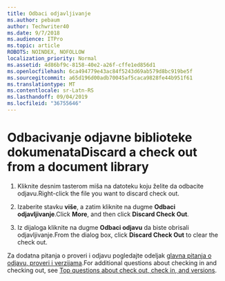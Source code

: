 ```yaml
---
title: Odbaci odjavljivanje
ms.author: pebaum
author: Techwriter40
ms.date: 9/7/2018
ms.audience: ITPro
ms.topic: article
ROBOTS: NOINDEX, NOFOLLOW
localization_priority: Normal
ms.assetid: 4d86bf9c-8158-40e2-a26f-cffe1ed856d1
ms.openlocfilehash: 6ca494779e43ac84f5243d69ab579d8bc919be5f
ms.sourcegitcommit: a65d196d00adb70045af5caca9828fe44b951f61
ms.translationtype: MT
ms.contentlocale: sr-Latn-RS
ms.lasthandoff: 09/04/2019
ms.locfileid: "36755646"
---
```

# <a name="discard-a-check-out-from-a-document-library"></a><span data-ttu-id="85e37-102">Odbacivanje odjavne biblioteke dokumenata</span><span class="sxs-lookup"><span data-stu-id="85e37-102">Discard a check out from a document library</span></span>

1. <span data-ttu-id="85e37-103">Kliknite desnim tasterom miša na datoteku koju želite da odbacite odjavu.</span><span class="sxs-lookup"><span data-stu-id="85e37-103">Right-click the file you want to discard check out.</span></span>
    
2. <span data-ttu-id="85e37-104">Izaberite stavku **više**, a zatim kliknite na dugme **Odbaci odjavljivanje**.</span><span class="sxs-lookup"><span data-stu-id="85e37-104">Click **More**, and then click **Discard Check Out**.</span></span> 
    
3. <span data-ttu-id="85e37-105">Iz dijaloga kliknite na dugme **Odbaci odjavu** da biste obrisali odjavljivanje.</span><span class="sxs-lookup"><span data-stu-id="85e37-105">From the dialog box, click **Discard Check Out** to clear the check out.</span></span> 
    
<span data-ttu-id="85e37-106">Za dodatna pitanja o proveri i odjavu pogledajte odeljak [glavna pitanja o odjavu, proveri i verzijama](https://go.microsoft.com/fwlink/?linkid=2018786).</span><span class="sxs-lookup"><span data-stu-id="85e37-106">For additional questions about checking in and checking out, see [Top questions about check out, check in, and versions](https://go.microsoft.com/fwlink/?linkid=2018786).</span></span>
  


